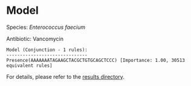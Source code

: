 
# Model

Species: *Enterococcus faecium*

Antibiotic: Vancomycin

```
Model (Conjunction - 1 rules):
------------------------------
Presence(AAAAAAATAGAAGCTACGCTGTGCAGCTCCC) [Importance: 1.00, 30513 equivalent rules]

```

For details, please refer to the [results directory](../../../../../results/scm_b/enterococcus%20faecium/vancomycin/repeat_2/).

